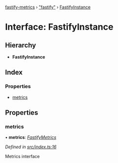 [fastify-metrics](../README.md) › ["fastify"](../modules/_fastify_.md) › [FastifyInstance](_fastify_.fastifyinstance.md)

# Interface: FastifyInstance

## Hierarchy

* **FastifyInstance**

## Index

### Properties

* [metrics](_fastify_.fastifyinstance.md#metrics)

## Properties

###  metrics

• **metrics**: *[FastifyMetrics](fastifymetrics.md)*

*Defined in [src/index.ts:16](https://github.com/SkeLLLa/fastify-metrics/blob/d193ecd/src/index.ts#L16)*

Metrics interface
